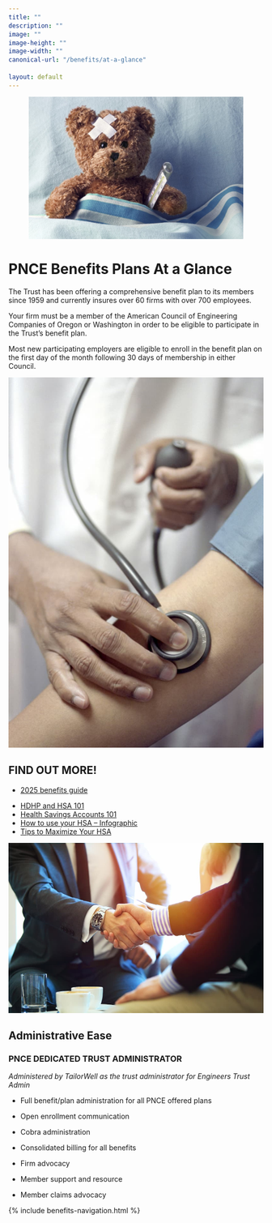 ```yaml
---
title: ""
description: ""
image: ""
image-height: ""
image-width: ""
canonical-url: "/benefits/at-a-glance"

layout: default
---
```


  <div class="banner banner-lg">
    <div class="color-overlay"></div>
    <figure id="thumbnail">
      <img src="/assets/images/2023-SickTeddyBear-Medical-156056056-1500x996.jpg" 
        data-image-dimensions="1500x996"
        data-image-focal-point="0.97,0.54" alt="A teddy bear with a bandanged head, thermometer tucked into a bed" />
    </figure>
  </div>
  <div class="container main-body">
    <div class="row">
      <div class="col-10">
        <h1>PNCE Benefits Plans At a Glance</h1>
        <p>The Trust has been offering a comprehensive benefit plan to its members
          since 1959 and currently insures over 60 firms with over 700 employees.</p>
        <p>Your firm must be a member of the American Council of Engineering Companies
          of Oregon or Washington in order to be eligible to participate in the Trust’s benefit plan.</p>
        <p>Most new participating employers are eligible to enroll in the benefit plan
          on the first day of the month following 30 days of membership in either Council.</p>
          <div class="row">
            <div class="col-4">
              <img src="/assets/images/2023-Medical-FindOutMore-76946636-800x1160.jpg" 
              data-image-dimensions="800x1160" data-image-focal-point="0.5,0.5" alt="Someone using a stethescope on another person's arm" />
            </div>
            <div class="col-8">
              <h2>FIND OUT MORE!</h2>
              <ul>
                <li>
                  <p><a href="/assets/documents/2025/benefits/PNCE2025benefitsguide.pdf">2025 benefits guide</a></p>
                </li>
                <li><a href="/assets/documents/2025/benefits/HDHP-and-HSA-101.pdf">HDHP and HSA 101</a></li>
                <li><a href="/assets/documents/2025/benefits/HSA101.pdf">Health Savings Accounts 101</a></li>
                <li><a href="/assets/documents/2025/benefits/How-to-use-your-HSA.pdf">How to use your HSA – Infographic</a></li>
                <li><a href="/assets/documents/2025/benefits/Tips-to-Maximize-Your-HSA.pdf">Tips to Maximize Your HSA</a></li>
              </ul>
            </div>
          </div>
          <div class="row">
            <div class="col-4">
              <img src="/assets/images/2023-Handshaking-637367232-1000x667.jpg" data-image-dimensions="1000x667" data-image-focal-point="0.5,0.5" alt="Two people wearing business attire shaking hands" />
            </div>
            <div class="col-8">
              <h2>Administrative Ease</h2>
              <h3>PNCE DEDICATED TRUST ADMINISTRATOR</h3>
              <p><em>Administered by TailorWell as the trust administrator for
                  Engineers Trust Admin</em></p>
              <ul data-rte-list="default">
                <li>
                  <p>Full benefit/plan administration for all PNCE offered plans</p>
                </li>
                <li>
                  <p>Open enrollment communication</p>
                </li>
                <li>
                  <p>Cobra administration</p>
                </li>
                <li>
                  <p>Consolidated billing for all benefits</p>
                </li>
                <li>
                  <p>Firm advocacy</p>
                </li>
                <li>
                  <p>Member support and resource</p>
                </li>
                <li>
                  <p>Member claims advocacy</p>
                </li>
              </ul>
            </div>
          </div>
      </div>
      <div class="col-2">
        {% include benefits-navigation.html %}
      </div>
    </div>
  </div>
